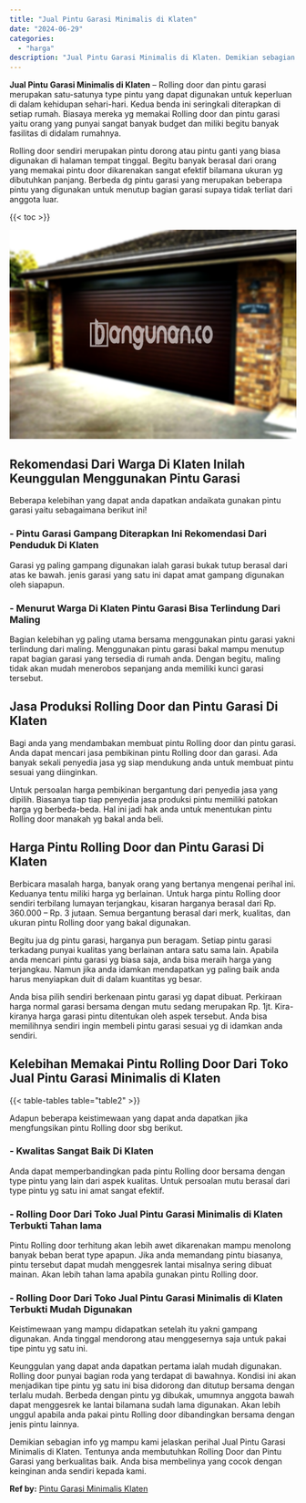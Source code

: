 ```yaml
---
title: "Jual Pintu Garasi Minimalis di Klaten"
date: "2024-06-29"
categories: 
  - "harga"
description: "Jual Pintu Garasi Minimalis di Klaten. Demikian sebagian info yg mampu kami jelaskan perihal Jual Pintu Garasi Minimalis di Klaten. Tentunya anda membutuhkan..."
---
```


**Jual Pintu Garasi Minimalis di Klaten** – Rolling door dan pintu garasi merupakan satu-satunya type pintu yang dapat digunakan untuk keperluan di dalam kehidupan sehari-hari. Kedua benda ini seringkali diterapkan di setiap rumah. Biasaya mereka yg memakai Rolling door dan pintu garasi yaitu orang yang punyai sangat banyak budget dan miliki begitu banyak fasilitas di didalam rumahnya.

Rolling door sendiri merupakan pintu dorong atau pintu ganti yang biasa digunakan di halaman tempat tinggal. Begitu banyak berasal dari orang yang memakai pintu door dikarenakan sangat efektif bilamana ukuran yg dibutuhkan panjang. Berbeda dg pintu garasi yang merupakan beberapa pintu yang digunakan untuk menutup bagian garasi supaya tidak terliat dari anggota luar.

{{< toc >}}

![Jual Pintu Garasi Minimalis di Klaten](/images/pintu-garasi-53.png)

## Rekomendasi Dari Warga Di Klaten Inilah Keunggulan Menggunakan Pintu Garasi

Beberapa kelebihan yang dapat anda dapatkan andaikata gunakan pintu garasi yaitu sebagaimana berikut ini!

### \- Pintu Garasi Gampang Diterapkan Ini Rekomendasi Dari Penduduk Di Klaten

Garasi yg paling gampang digunakan ialah garasi bukak tutup berasal dari atas ke bawah. jenis garasi yang satu ini dapat amat gampang digunakan oleh siapapun.

### \- Menurut Warga Di Klaten Pintu Garasi Bisa Terlindung Dari Maling

Bagian kelebihan yg paling utama bersama menggunakan pintu garasi yakni terlindung dari maling. Menggunakan pintu garasi bakal mampu menutup rapat bagian garasi yang tersedia di rumah anda. Dengan begitu, maling tidak akan mudah menerobos sepanjang anda memiliki kunci garasi tersebut.

## Jasa Produksi Rolling Door dan Pintu Garasi Di Klaten

Bagi anda yang mendambakan membuat pintu Rolling door dan pintu garasi. Anda dapat mencari jasa pembikinan pintu Rolling door dan garasi. Ada banyak sekali penyedia jasa yg siap mendukung anda untuk membuat pintu sesuai yang diinginkan.

Untuk persoalan harga pembikinan bergantung dari penyedia jasa yang dipilih. Biasanya tiap tiap penyedia jasa produksi pintu memiliki patokan harga yg berbeda-beda. Hal ini jadi hak anda untuk menentukan pintu Rolling door manakah yg bakal anda beli.

## Harga Pintu Rolling Door dan Pintu Garasi Di Klaten

Berbicara masalah harga, banyak orang yang bertanya mengenai perihal ini. Keduanya tentu miliki harga yg berlainan. Untuk harga pintu Rolling door sendiri terbilang lumayan terjangkau, kisaran harganya berasal dari Rp. 360.000 – Rp. 3 jutaan. Semua bergantung berasal dari merk, kualitas, dan ukuran pintu Rolling door yang bakal digunakan.

Begitu jua dg pintu garasi, harganya pun beragam. Setiap pintu garasi terkadang punyai kualitas yang berlainan antara satu sama lain. Apabila anda mencari pintu garasi yg biasa saja, anda bisa meraih harga yang terjangkau. Namun jika anda idamkan mendapatkan yg paling baik anda harus menyiapkan duit di dalam kuantitas yg besar.

Anda bisa pilih sendiri berkenaan pintu garasi yg dapat dibuat. Perkiraan harga normal garasi bersama dengan mutu sedang merupakan Rp. 1jt. Kira-kiranya harga garasi pintu ditentukan oleh aspek tersebut. Anda bisa memilihnya sendiri ingin membeli pintu garasi sesuai yg di idamkan anda sendiri.

## Kelebihan Memakai Pintu Rolling Door Dari Toko Jual Pintu Garasi Minimalis di Klaten

{{< table-tables table="table2" >}}

Adapun beberapa keistimewaan yang dapat anda dapatkan jika mengfungsikan pintu Rolling door sbg berikut.

### \- Kwalitas Sangat Baik Di Klaten

Anda dapat memperbandingkan pada pintu Rolling door bersama dengan type pintu yang lain dari aspek kualitas. Untuk persoalan mutu berasal dari type pintu yg satu ini amat sangat efektif.

### \- Rolling Door Dari Toko Jual Pintu Garasi Minimalis di Klaten Terbukti Tahan lama

Pintu Rolling door terhitung akan lebih awet dikarenakan mampu menolong banyak beban berat type apapun. Jika anda memandang pintu biasanya, pintu tersebut dapat mudah menggesrek lantai misalnya sering dibuat mainan. Akan lebih tahan lama apabila gunakan pintu Rolling door.

### \- Rolling Door Dari Toko Jual Pintu Garasi Minimalis di Klaten Terbukti Mudah Digunakan

Keistimewaan yang mampu didapatkan setelah itu yakni gampang digunakan. Anda tinggal mendorong atau menggesernya saja untuk pakai tipe pintu yg satu ini.

Keunggulan yang dapat anda dapatkan pertama ialah mudah digunakan. Rolling door punyai bagian roda yang terdapat di bawahnya. Kondisi ini akan menjadikan tipe pintu yg satu ini bisa didorong dan ditutup bersama dengan terlalu mudah. Berbeda dengan pintu yg dibukak, umumnya anggota bawah dapat menggesrek ke lantai bilamana sudah lama digunakan. Akan lebih unggul apabila anda pakai pintu Rolling door dibandingkan bersama dengan jenis pintu lainnya.

Demikian sebagian info yg mampu kami jelaskan perihal Jual Pintu Garasi Minimalis di Klaten. Tentunya anda membutuhkan Rolling Door dan Pintu Garasi yang berkualitas baik. Anda bisa membelinya yang cocok dengan keinginan anda sendiri kepada kami.

**Ref by:** [Pintu Garasi Minimalis Klaten](https://id.wikipedia.org/wiki/Pintu)
